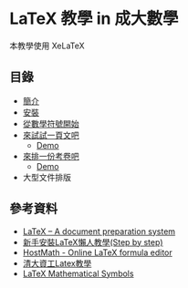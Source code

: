 # LaTeX 教學 in 成大數學
本教學使用 XeLaTeX

## 目錄
* [簡介](https://github.com/andylee830914/Learning_LaTeX/blob/master/latex_00_intro.pdf)
* [安裝](https://github.com/andylee830914/Learning_LaTeX/blob/master/latex_01_install.pdf)
* [從數學符號開始](https://github.com/andylee830914/Learning_LaTeX/blob/master/latex_02_math_syntax.pdf)
* [來試試一頁文吧](https://github.com/andylee830914/Learning_LaTeX/blob/master/latex_03_article.pdf)
   * [Demo](https://github.com/andylee830914/Learning_LaTeX/blob/master/Demo/article%20demo/demo.pdf)
* [來排一份考卷吧](https://github.com/andylee830914/Learning_LaTeX/blob/master/latex_04_exam.pdf)
   * [Demo](https://github.com/andylee830914/Learning_LaTeX/blob/master/Demo/exam%20demo/exam.pdf)
* 大型文件排版

## 參考資料
* [LaTeX – A document preparation system](https://latex-project.org)
* [新手安裝LaTeX懶人教學(Step by step)]( http://leavedcorn.pixnet.net/blog/post/24773932-新手安裝latex懶人教學(step-by-step))
* [HostMath - Online LaTeX formula editor](http://www.hostmath.com)
* [清大資工Latex教學](http://www.cs.nthu.edu.tw/~cherung/teaching/2009cs5321/link/latex.pdf)
* [LaTeX Mathematical Symbols](http://www.auburn.edu/~tamtiny/Symbols.pdf)
